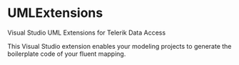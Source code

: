 # UMLExtensions
Visual Studio UML Extensions for Telerik Data Access

This Visual Studio extension enables your modeling projects to generate the boilerplate code of your fluent mapping.
